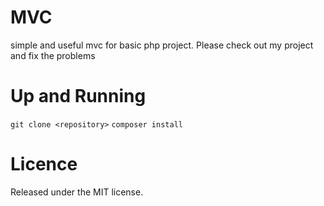 # MVC
simple and useful mvc for basic php project. 
Please check out my project and fix the problems

# Up and Running
`git clone <repository>`
`composer install`


# Licence
Released under the MIT license.
